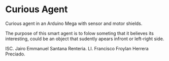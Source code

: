 # Curious Agent
Curious agent in an Arduino Mega with sensor and motor shields. 

The purpose of this smart agent is to folow someting that it believes its interesting, could be an object that sudently apears infront or left-right side.

ISC. Jairo Emmanuel Santana Renteria.
LI. Francisco Froylan Herrera Preciado.
